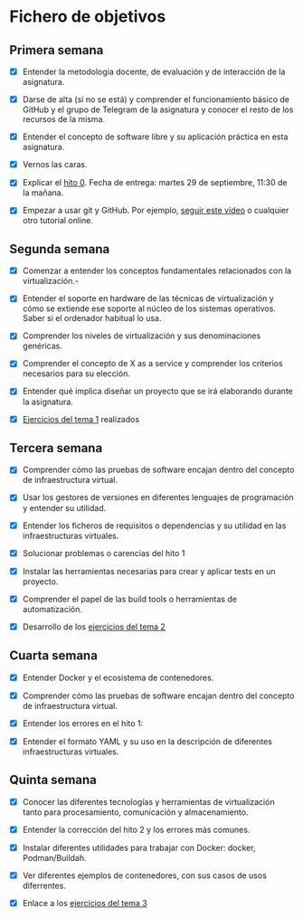 # Fichero de objetivos

## Primera semana


- [x] Entender la metodología docente, de evaluación y de interacción de la asignatura.

- [x] Darse de alta (si no se está) y comprender el funcionamiento básico de GitHub y el grupo de Telegram de la asignatura y conocer el resto de los recursos de la misma.

- [x] Entender el concepto de software libre y su aplicación práctica en esta asignatura.

- [x] Vernos las caras.

- [x] Explicar el [hito 0](http://jj.github.io/IV/documentos/proyecto/0.Repositorio). Fecha de entrega: martes 29 de septiembre, 11:30 de la mañana.

- [x] Empezar a usar git y GitHub. Por ejemplo, [seguir este vídeo](https://www.youtube.com/watch?v=gmXyJI01qa8) o cualquier otro tutorial online.

## Segunda semana


- [x] Comenzar a entender los conceptos fundamentales relacionados con la virtualización.-

- [x] Entender el soporte en hardware de las técnicas de virtualización y cómo se extiende ese soporte al núcleo de los sistemas operativos. Saber si el ordenador habitual lo usa.

- [x] Comprender los niveles de virtualización y sus denominaciones genéricas.

- [x] Comprender el concepto de X as a service y comprender los criterios necesarios para su elección.

- [x] Entender qué implica diseñar un proyecto que se irá elaborando durante la asignatura.

- [x] [Ejercicios del tema 1](https://github.com/blancaazz/Ejercicios-IV) realizados

## Tercera semana

- [x] Comprender cómo las pruebas de software encajan dentro del concepto de infraestructura virtual.

- [x] Usar los gestores de versiones en diferentes lenguajes de programación y entender su utilidad.

- [x] Entender los ficheros de requisitos o dependencias y su utilidad en las infraestructuras virtuales.

- [x] Solucionar problemas o carencias del hito 1

- [x] Instalar las herramientas necesarias para crear y aplicar tests en un proyecto.

- [x] Comprender el papel de las build tools o herramientas de automatización.

- [x] Desarrollo de los [ejercicios del tema 2](https://github.com/blancaazz/Ejercicios-IV/tree/main/Tema2)

## Cuarta semana


- [x] Entender Docker y el ecosistema de contenedores.

- [x] Comprender cómo las pruebas de software encajan dentro del concepto de infraestructura virtual.

- [x] Entender los errores en el hito 1:

- [x] Entender el formato YAML y su uso en la descripción de diferentes infraestructuras virtuales.

## Quinta semana

- [x] Conocer las diferentes tecnologías y herramientas de virtualización tanto para procesamiento, comunicación y almacenamiento.

- [x] Entender la corrección del hito 2 y los errores más comunes.

- [x] Instalar diferentes utilidades para trabajar con Docker: docker, Podman/Buildah.

- [x] Ver diferentes ejemplos de contenedores, con sus casos de usos diferrentes.

- [x] Enlace a los [ejercicios del tema 3](https://github.com/blancaazz/Ejercicios-IV/tree/main/Tema3)